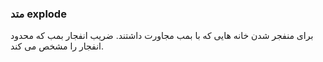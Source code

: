 ### متد explode

برای منفجر شدن خانه هایی که با بمب مجاورت داشتند. ضریب انفجار بمب که محدود انفجار را مشخص می کند.
